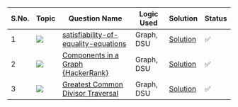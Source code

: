S.No. | Topic | Question Name | Logic Used | Solution | Status |
------|---------------|------------|-------|------|------|
1 | ![](https://img.shields.io/badge/DSU-f0772b?style=for-the-badge&logo=array&logoColor=black) | [satisfiability-of-equality-equations](https://leetcode.com/problems/satisfiability-of-equality-equations/) | Graph, DSU | [Solution](https://github.com/himanshugupta09/LEETCODE_SOLUTIONS/blob/main/Disjoint%20Set%20Union/satisfiability-of-equality-equations.cpp) | ✅ |
2 | ![](https://img.shields.io/badge/DSU-f0772b?style=for-the-badge&logo=array&logoColor=black) | [Components in a Graph {HackerRank}](https://www.hackerrank.com/challenges/components-in-graph/problem) | Graph, DSU | [Solution](https://github.com/himanshugupta09/LEETCODE_SOLUTIONS/blob/main/Disjoint%20Set%20Union/components-in-a-graph.cpp) | ✅ |
3 | ![](https://img.shields.io/badge/DSU-f0772b?style=for-the-badge&logo=array&logoColor=black) | [Greatest Common Divisor Traversal](https://leetcode.com/problems/greatest-common-divisor-traversal/) | Graph, DSU | [Solution](https://github.com/himanshugupta09/LEETCODE_SOLUTIONS/blob/main/Disjoint%20Set%20Union/greatest-common-divisor-traversal.py) | ✅ |





